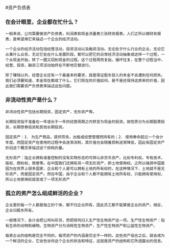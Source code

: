 #资产负债表

### 在会计眼里，企业都在忙什么？

`一般来说，公司需要做资产负债表，利润表和现金流量表三张财务报表。人们之所以做财务报表，是希望用它来描述一个企业的经济活动。`

`一个企业的经济活动包括经营活动，投资活动以及融资活动。无论处于什么行业的企业，无论它从事什么业务，无论它处在什么发展阶段，都可以把它的日常经济活动抽象成这样一个过程，一个从现金开始，转了一圈又回到现金的过程。这个过程周而复始，循环往复，在整个过程当中，经营，投资，融资三项活动始终在不断地交替进行。`

`除了赚钱以外，经营企业还有一个最基本的要求，就是保证股东投入的本金不会遭到任何损失。我们必须要知道，本金现在都成了什么，它们现在的价值如何，是不是还保持这原来的价值，因此我们需要资产负债表来描述这些问题。`

### 非流动性资产是什么？

`非流动性资产包括长期投资，固定资产，无形资产等。`

`长期投资指不准备在一年或长于一年的经营周期之内转变为现金的投资。按性质分为长期股票投资，长期债券投资和其他长期投资。`

`固定资产：1. 为生产商品，提供劳务，出租或经营管理而持有的；2. 使用寿命超过一个会计年度。而固定资产在使用的过程中会逐渐消耗，其价值也会随着损耗逐渐降低，因此有固定资产折旧这个概念来描述这个损耗的量。`

`无形资产：指企业拥有或者控制的没有实物形态的可辨认非货币资产。比如专利权，专有技术，版权，商标权，商誉等。在中国我们还拥有另一项无形资产，即土地使用权。之所以强调中国是因为在世界上很多国家，企业和个人是可以拥有土地的所有权的，在这种情况下，土地就不是无形资产，而是固定资产。而在中国，由于企业和个人都不能拥有土地所有权，只能拥有使用权，所以土地使用权就变成了一项无形资产`

### 孤立的资产怎么组成鲜活的企业？

`企业里的每一个人都是独立的个体，都不归企业所有，因此员工都不能算是企业的资产。相反，企业归股东所有。`

`一般情况下，会计会把公鸡叫存货，而把母鸡归入生产性生物资产这一项。生产性生物资产：指有生命的动物和植物。生物资产分为消耗性生物资产，生产性生物资产和公益性生物资产。`

`每家企业的结构是完全不同的，每项资产的内涵是完全不一样的。这些资产组合之后，就会成为一个鲜活的企业，它会告诉你这个企业的状态和特征，这就是资产的结构和它所透露出的信息。`
